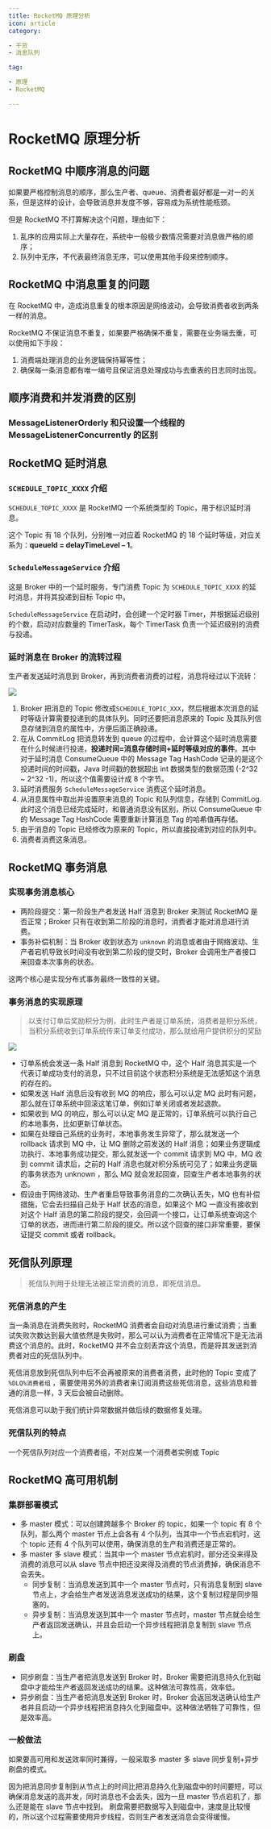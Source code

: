 ```yaml
---
title: RocketMQ 原理分析
icon: article
category:

- 干货
- 消息队列

tag:

- 原理
- RocketMQ

---
```


# RocketMQ 原理分析

## RocketMQ 中顺序消息的问题

如果要严格控制消息的顺序，那么生产者、queue、消费者最好都是一对一的关系，但是这样的设计，会导致消息并发度不够，容易成为系统性能瓶颈。

但是 RocketMQ 不打算解决这个问题，理由如下：
1. 乱序的应用实际上大量存在，系统中一般极少数情况需要对消息做严格的顺序；
2. 队列中无序，不代表最终消息无序，可以使用其他手段来控制顺序。

## RocketMQ 中消息重复的问题

在 RocketMQ 中，造成消息重复的根本原因是网络波动，会导致消费者收到两条一样的消息。

RocketMQ 不保证消息不重复，如果要严格确保不重复，需要在业务端去重，可以使用如下手段：
1. 消费端处理消息的业务逻辑保持幂等性；
2. 确保每一条消息都有唯一编号且保证消息处理成功与去重表的日志同时出现。

## 顺序消费和并发消费的区别
### MessageListenerOrderly 和只设置一个线程的 MessageListenerConcurrently 的区别

## RocketMQ 延时消息

### `SCHEDULE_TOPIC_XXXX` 介绍

`SCHEDULE_TOPIC_XXXX` 是 RocketMQ 一个系统类型的 Topic，用于标识延时消息。

这个 Topic 有 18 个队列，分别唯一对应着 RocketMQ 的 18 个延时等级，对应关系为：**queueId = delayTimeLevel – 1**。

### `ScheduleMessageService` 介绍

这是 Broker 中的一个延时服务，专门消费 Topic 为 `SCHEDULE_TOPIC_XXXX` 的延时消息，并将其投递到目标 Topic 中。

`ScheduleMessageService` 在启动时，会创建一个定时器 Timer，并根据延迟级别的个数，启动对应数量的 TimerTask，每个 TimerTask 负责一个延迟级别的消费与投递。

### 延时消息在 Broker 的流转过程

生产者发送延时消息到 Broker，再到消费者消费的过程，消息将经过以下流转：

![](https://wingbun-notes-image.oss-cn-guangzhou.aliyuncs.com/images/20220830160040.png)

1. Broker 把消息的 Topic 修改成`SCHEDULE_TOPIC_XXX`，然后根据本次消息的延时等级计算需要投递到的具体队列。同时还要把消息原来的 Topic 及其队列信息存储到消息的属性中，方便后面正确投递。
2. 在从 CommitLog 把消息转发到 queue 的过程中，会计算这个延时消息需要在什么时候进行投递，**投递时间=消息存储时间+延时等级对应的事件**。其中对于延时消息 ConsumeQueue 中的 Message Tag HashCode 记录的是这个投递时间的时间戳，Java 时间戳的数据超出 int 数据类型的数据范围 (-2^32 ~ 2^32 -1)，所以这个值需要设计成 8 个字节。
3. 延时消费服务 `ScheduleMessageService` 消费这个延时消息。
4. 从消息属性中取出并设置原来消息的 Topic 和队列信息，存储到 CommitLog. 此时这个消息已经完成延时，和普通消息没有区别，所以 ConsumeQueue 中的 Message Tag HashCode 需要重新计算消息 Tag 的哈希值再存储。
5. 由于消息的 Topic 已经修改为原来的 Topic，所以直接投递到对应的队列中。
6. 消费者消费这条消息。

## RocketMQ 事务消息

### 实现事务消息核心

- 两阶段提交：第一阶段生产者发送 Half 消息到 Broker 来测试 RocketMQ 是否正常；Broker 只有在收到第二阶段的消息时，消费者才能对消息进行消费。
- 事务补偿机制：当 Broker 收到状态为 `unknown` 的消息或者由于网络波动、生产者宕机导致长时间没有收到第二阶段的提交时，Broker 会调用生产者接口来回查本次事务的状态。

这两个核心是实现分布式事务最终一致性的关键。

### 事务消息的实现原理

>以支付订单后奖励积分为例，此时生产者是订单系统，消费者是积分系统，当积分系统收到订单系统传来订单支付成功，那么就给用户提供积分的奖励

![](https://wingbun-notes-image.oss-cn-guangzhou.aliyuncs.com/images/20220830164439.png)

- 订单系统会发送一条 Half 消息到 RocketMQ 中，这个 Half 消息其实是一个代表订单成功支付的消息，只不过目前这个状态积分系统是无法感知这个消息的存在的。
- 如果发送 Half 消息后没有收到 MQ 的响应，那么可以认定 MQ 此时有问题，那么就在订单系统中回滚这笔订单，例如订单关闭或者发起退款。
- 如果收到 MQ 的响应，那么可以认定 MQ 是正常的，订单系统可以执行自己的本地事务，比如更新订单状态。
- 如果在处理自己系统的业务时，本地事务发生异常了，那么就发送一个 rollback 请求到 MQ 中，让 MQ 删除之前发送的 Half 消息；如果业务逻辑成功执行、本地事务成功提交，那么就发送一个 commit 请求到 MQ 中，MQ 收到 commit 请求后，之前的 Half 消息也就对积分系统可见了；如果业务逻辑的事务状态为 unknown ，那么 MQ 就会发起回查，回查生产者本地事务的状态。
- 假设由于网络波动、生产者重启导致事务消息的二次确认丢失，MQ 也有补偿措施，它会去扫描自己处于 Half 状态的消息，如果这个 MQ 一直没有接收到对这个 Half 消息的第二阶段的提交，会回调一个接口，让订单系统查询这个订单的状态，进而进行第二阶段的提交。所以这个回查的接口非常重要，要保证提交 commit 或者 rollback。

## 死信队列原理

> 死信队列用于处理无法被正常消费的消息，即死信消息。

### 死信消息的产生

当一条消息在消费失败时，RocketMQ 消费者会自动对消息进行重试消费；当重试失败次数达到最大值依然是失败时，那么可以认为消费者在正常情况下是无法消费这个消息的。此时，RocketMQ 并不会立刻丢弃这个消息，而是将其发送到消费者对应的死信队列中。

死信消息放到死信队列中后不会再被原来的消费者消费，此时他的 Topic 变成了 `%DLQ%消费者组` ，需要使用另外的消费者来订阅消费这些死信消息，这些消息和普通的消息一样，3 天后会被自动删除。

死信消息可以助于我们统计异常数据并做后续的数据修复处理。

### 死信队列的特点

一个死信队列对应一个消费者组，不对应某一个消费者实例或 Topic

## RocketMQ 高可用机制

### 集群部署模式
- 多 master 模式：可以创建跨越多个 Broker 的 topic，如果一个 topic 有 8 个队列，那么两个 master 节点上会各有 4 个队列，当其中一个节点宕机时，这个 topic 还有 4 个队列可以使用，确保消息的生产和消费还是正常的。
- 多 master 多 slave 模式：当其中一个 master 节点宕机时，部分还没来得及消费的消息可以从 slave 节点中把还没来得及消费的节点消费掉，确保消息不会丢失。
  - 同步复制：当消息发送到其中一个 master 节点时，只有消息复制到 slave 节点上，才会给生产者发送消息发送成功的结果，这个复制过程是同步阻塞的。
  - 异步复制：当消息发送到其中一个 master 节点时，master 节点就会给生产者返回发送确认，并且会启动一个异步线程把消息复制到 slave 节点上。

### 刷盘
- 同步刷盘：当生产者把消息发送到 Broker 时，Broker 需要把消息持久化到磁盘中才能给生产者返回发送成功的结果。这种做法可靠性高，效率低。
- 异步刷盘：当生产者把消息发送到 Broker 时，Broker 会返回发送确认给生产者并且启动一个异步线程把消息持久化到磁盘中。这种做法牺牲了可靠性，但是效率高。

### 一般做法

如果要高可用和发送效率同时兼得，一般采取多 master 多 slave 同步复制+异步刷盘的模式。

因为把消息同步复制到从节点上的时间比把消息持久化到磁盘中的时间要短，可以确保消息发送的高并发，同时消息也不会丢失，因为一旦 master 节点宕机了，那么还是能在 slave 节点中找到。
刷盘需要把数据写入到磁盘中，速度是比较慢的，所以这个过程需要使用异步线程，否则生产者发送消息会变得缓慢。
